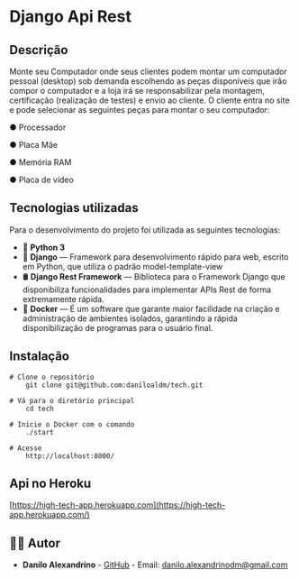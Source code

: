 
# Django Api Rest
## Descrição

Monte seu Computador onde seus clientes podem montar um computador pessoal (desktop) sob demanda escolhendo as peças disponíveis que irão compor o computador e a loja irá se responsabilizar pela montagem, certificação (realização de testes) e envio ao cliente. O cliente entra no site e pode selecionar as seguintes peças para montar o seu computador: 

● Processador

● Placa Mãe 

● Memória RAM 

● Placa de vídeo 

## Tecnologias utilizadas

Para o desenvolvimento do projeto foi utilizada as seguintes tecnologias:

- :snake: **Python 3** 
- :snake:  **Django** — Framework para desenvolvimento rápido para web, escrito em Python, que utiliza o padrão model-template-view
- :oil_drum: **Django Rest Framework** — Biblioteca para o Framework Django que disponibiliza funcionalidades para implementar APIs Rest de forma extremamente rápida.
- :whale2: **Docker** — É um software que garante maior facilidade na criação e administração de ambientes isolados, garantindo a rápida disponibilização de programas para o usuário final.

## Instalação

```
# Clone o repositório
	git clone git@github.com:daniloaldm/tech.git

# Vá para o diretório principal
	cd tech
```

```
# Inicie o Docker com o comando
	./start

# Acesse
	http://localhost:8000/

```
## Api no Heroku

[https://high-tech-app.herokuapp.com](https://high-tech-app.herokuapp.com/)

## :man_technologist: Autor

- **Danilo Alexandrino** - [GitHub](https://github.com/daniloaldm) - Email: [danilo.alexandrinodm@gmail.com](mailto:danilo.alexandrinodm@gmail.com)
